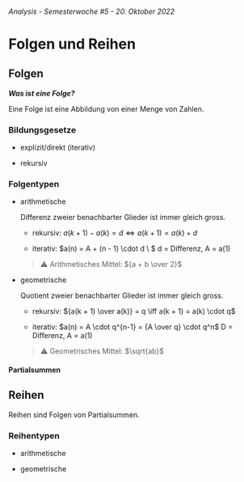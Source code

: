 ###### Analysis - Semesterwoche #5 - 20. Oktober 2022

# Folgen und Reihen

## Folgen

***Was ist eine Folge?***

Eine Folge ist eine Abbildung von einer Menge von Zahlen.

### Bildungsgesetze

- explizit/direkt (iterativ)

- rekursiv

### Folgentypen

- arithmetische

  Differenz zweier benachbarter Glieder ist immer gleich gross.

  - rekursiv: $a(k + 1) - a(k) = d \iff a(k + 1) = a(k) + d$

  - iterativ: $a(n) = A + (n - 1) \cdot d \ $ d = Differenz, A = a(1)

  > :warning: Arithmetisches Mittel: ${a + b \over 2}$

- geometrische

  Quotient zweier benachbarter Glieder ist immer gleich gross.

  - rekursiv: ${a(k + 1) \over a(k)} = q \iff a(k + 1) = a(k) \cdot q$

  - iterativ: $a(n) = A \cdot q^{n-1} = {A \over q} \cdot q^n$ D = Differenz, A = a(1)

  > :warning: Geometrisches Mittel: $\sqrt{ab}$


#### Partialsummen

## Reihen

Reihen sind Folgen von Partialsummen.

### Reihentypen

- arithmetische

- geometrische

